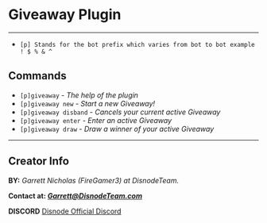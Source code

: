 # Giveaway Plugin
---
  *  `[p] Stands for the bot prefix which varies from bot to bot example ! $ % & ^`
## Commands

  * `[p]giveaway` - *The help of the plugin*
  * `[p]giveaway new` - *Start a new Giveaway!*
  * `[p]giveaway disband` - *Cancels your current active Giveaway*
  * `[p]giveaway enter` - *Enter an active Giveaway*
  * `[p]giveaway draw` - *Draw a winner of your active Giveaway*

---
## Creator Info
 **BY:** *Garrett Nicholas (FireGamer3) at DisnodeTeam.*

 **Contact at: *Garrett@DisnodeTeam.com***

 **DISCORD** [Disnode Official Discord](https://discord.gg/AbZhCen)
